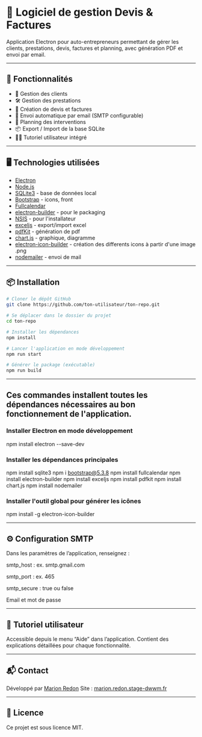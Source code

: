 # 🧮 Logiciel de gestion Devis & Factures

Application Electron pour auto-entrepreneurs permettant de gérer les clients, prestations, devis, factures et planning, avec génération PDF et envoi par email.

---

## 🚀 Fonctionnalités

- 👥 Gestion des clients
- 🛠️ Gestion des prestations
- 📄 Création de devis et factures
- 📧 Envoi automatique par email (SMTP configurable)
- 📅 Planning des interventions
- 📦 Export / Import de la base SQLite
- 🧑‍🏫 Tutoriel utilisateur intégré

---

## 🖥️ Technologies utilisées

- [Electron](https://www.electronjs.org/)
- [Node.js](https://nodejs.org/)
- [SQLite3](https://www.npmjs.com/package/sqlite3) - base de données local 
- [Bootstrap](https://getbootstrap.com/) - icons, front 
- [Fullcalendar](https://fullcalendar.io/)
- [electron-builder](https://www.npmjs.com/package/electron-builder) - pour le packaging
- [NSIS](https://nsis.sourceforge.io/) - pour l'installateur 
- [exceljs](https://www.npmjs.com/package/exceljs/v/0.2.5) - export/import excel
- [pdfKit](https://pdfkit.org/) - génération de pdf
- [chart.js](https://www.chartjs.org/) - graphique, diagramme
- [electron-icon-builder](https://www.npmjs.com/package/@sunjw8888/electron-icon-builder) - création des differents icons à partir d'une image .png
- [nodemailer](https://nodemailer.com/) - envoi de mail

---

## 📦 Installation


```bash
# Cloner le dépôt GitHub
git clone https://github.com/ton-utilisateur/ton-repo.git

# Se déplacer dans le dossier du projet
cd ton-repo

# Installer les dépendances
npm install

# Lancer l'application en mode développement
npm run start

# Générer le package (exécutable)
npm run build
```
---

## Ces commandes installent toutes les dépendances nécessaires au bon fonctionnement de l'application. 

### Installer Electron en mode développement 
npm install electron --save-dev 

### Installer les dépendances principales 
npm install sqlite3 
npm i bootstrap@5.3.8 
npm install fullcalendar 
npm install electron-builder 
npm install exceljs 
npm install pdfkit 
npm install chart.js 
npm install nodemailer 

### Installer l'outil global pour générer les icônes 
npm install -g electron-icon-builder 

---

## ⚙️ Configuration SMTP


Dans les paramètres de l’application, renseignez :

smtp_host : ex. smtp.gmail.com

smtp_port : ex. 465

smtp_secure : true ou false

Email et mot de passe

---

## 📖 Tutoriel utilisateur

Accessible depuis le menu “Aide” dans l’application. Contient des explications détaillées pour chaque fonctionnalité.

--- 

## 📬 Contact 
Développé par [Marion Redon](mailto:marion.redon@example.com) 
Site : [marion.redon.stage-dwwm.fr](https://marion.redon.stage-dwwm.fr) 

---

## 📄 Licence
 
Ce projet est sous licence MIT.